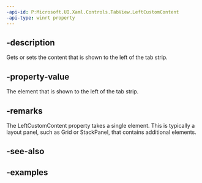 ```yaml
---
-api-id: P:Microsoft.UI.Xaml.Controls.TabView.LeftCustomContent
-api-type: winrt property
---
```


## -description

Gets or sets the content that is shown to the left of the tab strip.

## -property-value

The element that is shown to the left of the tab strip.

## -remarks

The LeftCustomContent property takes a single element. This is typically a layout panel, such as Grid or StackPanel, that contains additional elements.

## -see-also


## -examples

